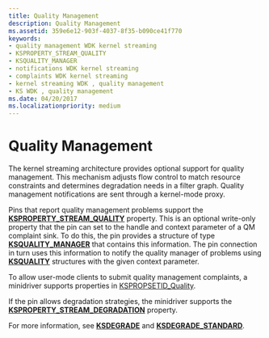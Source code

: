 ```yaml
---
title: Quality Management
description: Quality Management
ms.assetid: 359e6e12-903f-4037-8f35-b090ce41f770
keywords:
- quality management WDK kernel streaming
- KSPROPERTY_STREAM_QUALITY
- KSQUALITY_MANAGER
- notifications WDK kernel streaming
- complaints WDK kernel streaming
- kernel streaming WDK , quality management
- KS WDK , quality management
ms.date: 04/20/2017
ms.localizationpriority: medium
---
```


# Quality Management





The kernel streaming architecture provides optional support for quality management. This mechanism adjusts flow control to match resource constraints and determines degradation needs in a filter graph. Quality management notifications are sent through a kernel-mode proxy.

Pins that report quality management problems support the [**KSPROPERTY\_STREAM\_QUALITY**](https://docs.microsoft.com/windows-hardware/drivers/stream/ksproperty-stream-quality) property. This is an optional write-only property that the pin can set to the handle and context parameter of a QM complaint sink. To do this, the pin provides a structure of type [**KSQUALITY\_MANAGER**](https://docs.microsoft.com/windows-hardware/drivers/ddi/ks/ns-ks-ksquality_manager) that contains this information. The pin connection in turn uses this information to notify the quality manager of problems using [**KSQUALITY**](https://docs.microsoft.com/windows-hardware/drivers/ddi/ks/ns-ks-ksquality) structures with the given context parameter.

To allow user-mode clients to submit quality management complaints, a minidriver supports properties in [KSPROPSETID\_Quality](https://docs.microsoft.com/windows-hardware/drivers/stream/kspropsetid-quality).

If the pin allows degradation strategies, the minidriver supports the [**KSPROPERTY\_STREAM\_DEGRADATION**](https://docs.microsoft.com/windows-hardware/drivers/stream/ksproperty-stream-degradation) property.

For more information, see [**KSDEGRADE**](https://docs.microsoft.com/previous-versions/ff561671(v=vs.85)) and [**KSDEGRADE\_STANDARD**](https://docs.microsoft.com/windows-hardware/drivers/ddi/ks/ne-ks-ksdegrade_standard).

 

 




